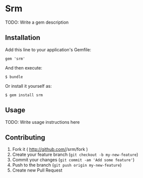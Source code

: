 # Srm

TODO: Write a gem description

## Installation

Add this line to your application's Gemfile:

    gem 'srm'

And then execute:

    $ bundle

Or install it yourself as:

    $ gem install srm

## Usage

TODO: Write usage instructions here

## Contributing

1. Fork it ( http://github.com/<my-github-username>/srm/fork )
2. Create your feature branch (`git checkout -b my-new-feature`)
3. Commit your changes (`git commit -am 'Add some feature'`)
4. Push to the branch (`git push origin my-new-feature`)
5. Create new Pull Request
